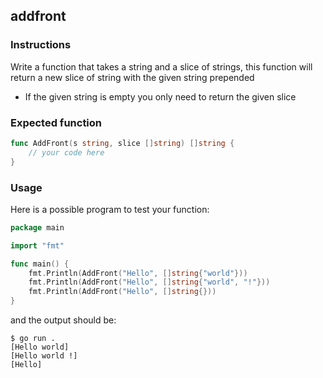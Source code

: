 ## addfront

### Instructions

Write a function that takes a string and a slice of strings, this function will return a new slice of string with the given string prepended
- If the given string is empty you only need to return the given slice

### Expected function 

```go
func AddFront(s string, slice []string) []string {
    // your code here
}
```

### Usage

Here is a possible program to test your function:

```go
package main

import "fmt"

func main() {
    fmt.Println(AddFront("Hello", []string{"world"}))
    fmt.Println(AddFront("Hello", []string{"world", "!"}))
    fmt.Println(AddFront("Hello", []string{}))
}
```

and the output should be:

```console
$ go run .
[Hello world]
[Hello world !]
[Hello]
```
